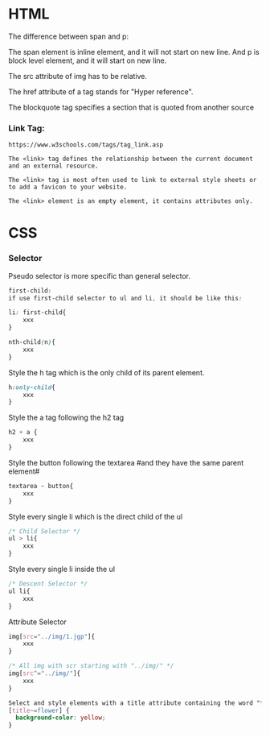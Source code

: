 # HTML

The difference between span and p:

The span element is inline element, and it will not start on new line.
And p is block level element, and it will start on new line.

The src attribute of img has to be relative.

The href attribute of a tag  stands for "Hyper reference".

The blockquote tag specifies a section that is quoted from another source

### Link Tag:
```
https://www.w3schools.com/tags/tag_link.asp

The <link> tag defines the relationship between the current document and an external resource.

The <link> tag is most often used to link to external style sheets or to add a favicon to your website.

The <link> element is an empty element, it contains attributes only.
```


# CSS

### Selector
 Pseudo selector is more specific than general selector. 
```css
first-child: 
if use first-child selector to ul and li, it should be like this:

li: first-child{
    xxx
}

nth-child(n){
    xxx
}
```
Style the h tag which is the only child of its parent element.
```css
h:only-child{
    xxx
}
```


Style the a tag following the h2 tag
```css
h2 + a {
    xxx
}
```
Style the button following the textarea #and they have the same parent element#
```css
textarea ~ button{
    xxx
}
```

Style every single li which is the direct child of the ul
```css
/* Child Selector */
ul > li{
    xxx
}
```
Style every single li inside the ul
```css
/* Descent Selector */
ul li{
    xxx
}
```
Attribute Selector
```css
img[src="../img/1.jgp"]{
    xxx
}

/* All img with scr starting with "../img/" */
img[src^="../img/"]{
    xxx
}

Select and style elements with a title attribute containing the word "flower":
[title~=flower] {
  background-color: yellow;
}
```

